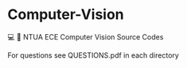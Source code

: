 # Computer-Vision
💻 🧐 NTUA ECE Computer Vision Source Codes 

For questions see QUESTIONS.pdf in each directory
